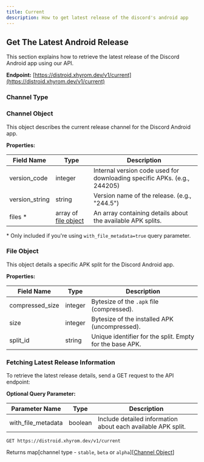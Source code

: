 ```yaml
---
title: Current
description: How to get latest release of the discord's android app
---
```


## Get The Latest Android Release

This section explains how to retrieve the latest release of the Discord Android app using our API.

**Endpoint:** [https://distroid.xhyrom.dev/v1/current](https://distroid.xhyrom.dev/v1/current)

### Channel Type

### Channel Object

This object describes the current release channel for the Discord Android app.

**Properties:**

| Field Name     | Type                                 | Description                                                              |
| -------------- | ------------------------------------ | ------------------------------------------------------------------------ |
| version_code   | integer                              | Internal version code used for downloading specific APKs. (e.g., 244205) |
| version_string | string                               | Version name of the release. (e.g., "244.5")            |
| files \*       | array of [file object](#file-object) | An array containing details about the available APK splits.              |

\* Only included if you're using `with_file_metadata=true` query parameter.

### File Object

This object details a specific APK split for the Discord Android app.

**Properties:**

| Field Name      | Type    | Description                                              |
| --------------- | ------- | -------------------------------------------------------- |
| compressed_size | integer | Bytesize of the `.apk` file (compressed).       |
| size            | integer | Bytesize of the installed APK (uncompressed).       |
| split_id        | string  | Unique identifier for the split. Empty for the base APK. |

### Fetching Latest Release Information

To retrieve the latest release details, send a GET request to the API endpoint:

**Optional Query Parameter:**

| Parameter Name     | Type    | Description                                                  |
| ------------------ | ------- | ------------------------------------------------------------ |
| with_file_metadata | boolean | Include detailed information about each available APK split. |

```
GET https://distroid.xhyrom.dev/v1/current
```

Returns map\[channel type - `stable`, `beta` or `alpha`\]\[[Channel Object](#channel-object)\]
